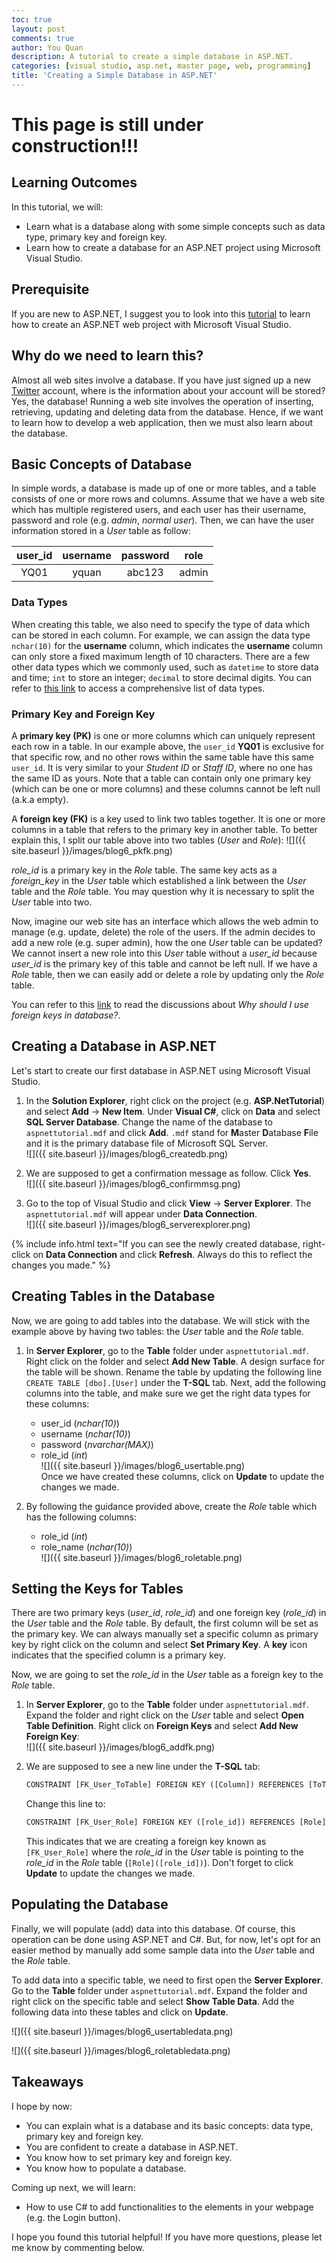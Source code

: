 ```yaml
---
toc: true
layout: post
comments: true
author: You Quan
description: A tutorial to create a simple database in ASP.NET.
categories: [visual studio, asp.net, master page, web, programming]
title: 'Creating a Simple Database in ASP.NET'
---
```


# This page is still under construction!!!

## Learning Outcomes
In this tutorial, we will:
- Learn what is a database along with some simple concepts such as data type, primary key and foreign key.
- Learn how to create a database for an ASP.NET project using Microsoft Visual Studio.

## Prerequisite
If you are new to ASP.NET, I suggest you to look into this [tutorial](bit.ly/2x6DLTQ) to learn how to create an ASP.NET web project with Microsoft Visual Studio.

## Why do we need to learn this?
Almost all web sites involve a database. If you have just signed up a new [Twitter](https://twitter.com/Twitter) account, where is the information about your account will be stored? Yes, the database! Running a web site involves the operation of inserting, retrieving, updating and deleting data from the database. Hence, if we want to learn how to develop a web application, then we must also learn about the database. 

## Basic Concepts of Database
In simple words, a database is made up of one or more tables, and a table consists of one or more rows and columns. Assume that we have a web site which has multiple registered users, and each user has their username, password and role (e.g. *admin*, *normal user*). Then, we can have the user information stored in a *User* table as follow:

|user_id |username |password |role  |
|:-----: |:-------:|:-------:|:----:|
|YQ01    |yquan    |abc123   |admin |

### Data Types
When creating this table, we also need to specify the type of data which can be stored in each column. For example, we can assign the data type `nchar(10)` for the **username** column, which indicates the **username** column can only store a fixed maximum length of 10 characters. There are a few other data types which we commonly used, such as `datetime` to store data and time; `int` to store an integer; `decimal` to store decimal digits. You can refer to [this link](https://docs.microsoft.com/en-us/dotnet/framework/data/adonet/sql-server-data-type-mappings) to access a comprehensive list of data types.

### Primary Key and Foreign Key
A **primary key (PK)** is one or more columns which can uniquely represent each row in a table. In our example above, the `user_id` **YQ01** is exclusive for that specific row, and no other rows within the same table have this same `user_id`. It is very similar to your *Student ID* or *Staff ID*, where no one has the same ID as yours. Note that a table can contain only one primary key (which can be one or more columns) and these columns cannot be left null (a.k.a empty).

A **foreign key (FK)** is a key used to link two tables together. It is one or more columns in a table that refers to the primary key in another table. To better explain this, I split our table above into two tables (*User* and *Role*):
![]({{ site.baseurl }}/images/blog6_pkfk.png)  

*role_id* is a primary key in the *Role* table. The same key acts as a *foreign_key* in the *User* table which established a link between the *User* table and the *Role* table. You may question why it is necessary to split the *User* table into two. 

Now, imagine our web site has an interface which allows the web admin to manage (e.g. update, delete) the role of the users. If the admin decides to add a new role (e.g. super admin), how the one *User* table can be updated? We cannot insert a new role into this *User* table without a *user_id* because *user_id* is the primary key of this table and cannot be left null. If we have a *Role* table, then we can easily add or delete a role by updating only the *Role* table.

You can refer to this [link](https://softwareengineering.stackexchange.com/questions/375704/why-should-i-use-foreign-keys-in-database) to read the discussions about *Why should I use foreign keys in database?*.

## Creating a Database in ASP.NET
Let's start to create our first database in ASP.NET using Microsoft Visual Studio.
1. In the **Solution Explorer**, right click on the project (e.g. **ASP.NetTutorial**) and select **Add** &rarr; **New Item**. Under **Visual C#**, click on **Data** and select **SQL Server Database**. Change the name of the database to `aspnettutorial.mdf` and click **Add**. `.mdf` stand for **M**aster **D**atabase **F**ile and it is the primary database file of Microsoft SQL Server.  
![]({{ site.baseurl }}/images/blog6_createdb.png)  

1. We are supposed to get a confirmation message as follow. Click **Yes**.  
![]({{ site.baseurl }}/images/blog6_confirmmsg.png)  

1. Go to the top of Visual Studio and click **View** &rarr; **Server Explorer**. The `aspnettutorial.mdf` will appear under **Data Connection**.  
![]({{ site.baseurl }}/images/blog6_serverexplorer.png)  

{% include info.html text="If you can see the newly created database, right-click on <b>Data Connection</b> and click <b>Refresh</b>. Always do this to reflect the changes you made." %}

## Creating Tables in the Database
Now, we are going to add tables into the database. We will stick with the example above by having two tables: the *User* table and the *Role* table.

1. In **Server Explorer**, go to the **Table** folder under `aspnettutorial.mdf`. Right click on the folder and select **Add New Table**. A design surface for the table will be shown. Rename the table by updating the following line `CREATE TABLE [dbo].[User]` under the **T-SQL** tab. Next, add the following columns into the table, and make sure we get the right data types for these columns:  
   - user_id (*nchar(10)*)
   - username (*nchar(10)*)
   - password (*nvarchar(MAX)*)  
   - role_id (*int*)  
  ![]({{ site.baseurl }}/images/blog6_usertable.png)  
  Once we have created these columns, click on **Update** to update the changes we made.  
  
1. By following the guidance provided above, create the *Role* table which has the following columns:  
   - role_id (*int*)
   - role_name (*nchar(10)*)  
  ![]({{ site.baseurl }}/images/blog6_roletable.png)  

## Setting the Keys for Tables
There are two primary keys (*user_id*, *role_id*) and one foreign key (*role_id*) in the *User* table and the *Role* table. By default, the first column will be set as the primary key. We can always manually set a specific column as primary key by right click on the column and select **Set Primary Key**. A **key** icon indicates that the specified column is a primary key.

Now, we are going to set the *role_id* in the *User* table as a foreign key to the *Role* table.

1. In **Server Explorer**, go to the **Table** folder under `aspnettutorial.mdf`. Expand the folder and right click on the *User* table and select **Open Table Definition**. Right click on **Foreign Keys** and select **Add New Foreign Key**:  
![]({{ site.baseurl }}/images/blog6_addfk.png)  

1. We are supposed to see a new line under the **T-SQL** tab:
    ```python
    CONSTRAINT [FK_User_ToTable] FOREIGN KEY ([Column]) REFERENCES [ToTable]([ToTableColumn])
    ```
    
    Change this line to:
    ```python
    CONSTRAINT [FK_User_Role] FOREIGN KEY ([role_id]) REFERENCES [Role]([role_id]) 
    ```
    
    This indicates that we are creating a foreign key known as `[FK_User_Role]` where the *role_id* in the *User* table is pointing to the *role_id* in the *Role* table (`[Role]([role_id])`). Don't forget to click **Update** to update the changes we made. 

## Populating the Database
Finally, we will populate (add) data into this database. Of course, this operation can be done using ASP.NET and C#. But, for now, let's opt for an easier method by manually add some sample data into the *User* table and the *Role* table.

To add data into a specific table, we need to first open the **Server Explorer**. Go to the **Table** folder under `aspnettutorial.mdf`. Expand the folder and right click on the specific table and select **Show Table Data**. Add the following data into these tables and click on **Update**.

![]({{ site.baseurl }}/images/blog6_usertabledata.png)  

![]({{ site.baseurl }}/images/blog6_roletabledata.png)  

## Takeaways
I hope by now:
- You can explain what is a database and its basic concepts: data type, primary key and foreign key.
- You are confident to create a database in ASP.NET.
- You know how to set primary key and foreign key.
- You know how to populate a database. 

Coming up next, we will learn:
- How to use C# to add functionalities to the elements in your webpage (e.g. the Login button).

I hope you found this tutorial helpful! If you have more questions, please let me know by commenting below.
